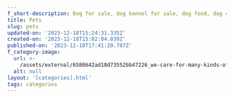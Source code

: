 ```yaml
---
f_short-description: Dog for sale, dog kennel for sale, dog food, dog chain, dog shampoo.
title: Pets
slug: pets
updated-on: '2023-12-18T15:24:31.335Z'
created-on: '2023-12-18T15:02:04.039Z'
published-on: '2023-12-18T17:41:20.787Z'
f_category-image:
  url: >-
    /assets/external/6580642ad18d73552bb47226_we-care-for-many-kinds-of-animals.webp
  alt: null
layout: '[categories].html'
tags: categories
---
```



